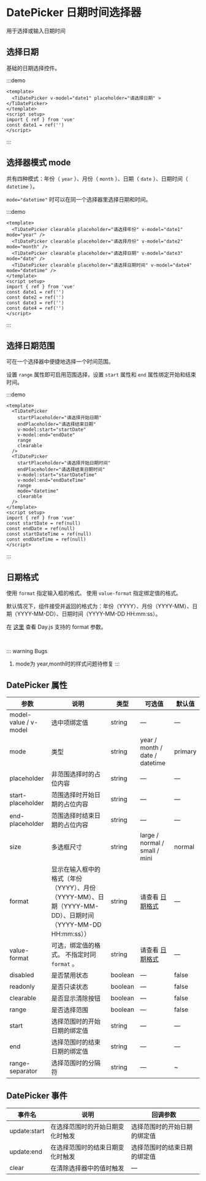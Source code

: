 # DatePicker 日期时间选择器
用于选择或输入日期时间

## 选择日期
基础的日期选择控件。

:::demo
```vue
<template>
  <TiDatePicker v-model="date1" placeholder="请选择日期" ></TiDatePicker>
</template>
<script setup>
import { ref } from 'vue'
const date1 = ref('')
</script>
```
:::

## 选择器模式 mode
共有四种模式：年份（ `year` ）、月份（ `month` ）、日期（ `date` ）、日期时间（ `datetime` ）。

`mode="datetime"` 时可以在同一个选择器里选择日期和时间。

:::demo
```vue
<template>
  <TiDatePicker clearable placeholder="请选择年份" v-model="date1" mode="year" />
  <TiDatePicker clearable placeholder="请选择月份" v-model="date2" mode="month" />
  <TiDatePicker clearable placeholder="请选择日期" v-model="date3" mode="date" />
  <TiDatePicker clearable placeholder="请选择日期时间" v-model="date4" mode="datetime" />
</template>
<script setup>
import { ref } from 'vue'
const date1 = ref('')
const date2 = ref('')
const date3 = ref('')
const date4 = ref('')
</script>
```
:::

## 选择日期范围
可在一个选择器中便捷地选择一个时间范围。

设置 `range` 属性即可启用范围选择，设置 `start` 属性和 `end` 属性绑定开始和结束时间。

:::demo 
```vue
<template>
  <TiDatePicker
    startPlaceholder="请选择开始日期"
    endPlaceholder="请选择结束日期"
    v-model:start="startDate"
    v-model:end="endDate"
    range
    clearable
  />
  <TiDatePicker
    startPlaceholder="请选择开始日期时间"
    endPlaceholder="请选择结束日期时间"
    v-model:start="startDateTime"
    v-model:end="endDateTime"
    range
    mode="datetime"
    clearable
  />
</template>
<script setup>
import { ref } from 'vue'
const startDate = ref(null)
const endDate = ref(null)
const startDateTime = ref(null)
const endDateTime = ref(null)
</script>
```
:::

## 日期格式
使用 `format` 指定输入框的格式。 使用 `value-format` 指定绑定值的格式。

默认情况下，组件接受并返回的格式为：年份（YYYY）、月份（YYYY-MM）、日期（YYYY-MM-DD）、日期时间（YYYY-MM-DD HH:mm:ss）。

在 [这里](https://day.js.org/docs/zh-CN/display/format) 查看 Day.js 支持的 format 参数。

<br/>

::: warning Bugs
1. mode为 year,month时的样式问题待修复
:::

## DatePicker 属性
| 参数      | 说明    | 类型    | 可选值                                              | 默认值  |
| -------- | ------ | ------- | -------------------------------------------------- | ------- |
| model-value / v-model    | 选中项绑定值 | string                       | —          | —      |
| mode     | 类型   | string  | year / month / date / datetime                      | primary |
| placeholder    | 非范围选择时的占位内容 | string | —                                 | —      |
| start-placeholder  | 范围选择时开始日期的占位内容 | string | —                        | —      |
| end-placeholder    | 范围选择时结束日期的占位内容 | string | —                        | —      |
| size     | 多选框尺寸 | string  | large / normal / small / mini                    | normal |
| format    | 显示在输入框中的格式（年份（YYYY）、月份（YYYY-MM）、日期（YYYY-MM-DD）、日期时间（YYYY-MM-DD HH:mm:ss）） | string | 请查看 [日期格式](/Titans-UI/component/date-picker.html#日期格式) | —      |
| value-format    | 可选，绑定值的格式。 不指定时同 `format` 。 | string | 请查看 [日期格式](/Titans-UI/component/date-picker.html#日期格式) | —      |
| disabled | 是否禁用状态 | boolean | —                                              | false   |
| readonly | 是否只读状态 | boolean | —                                              | false   |
| clearable | 是否显示清除按钮 | boolean | —                                          | false   |
| range     | 是否选择范围   | boolean  | —                                          | false   |
| start     | 选择范围时的开始日期的绑定值   | string  | —                              | —       |
| end       | 选择范围时的结束日期的绑定值   | string  | —                              | —       |
| range-separator | 选择范围时的分隔符     | string  | —                              | ~       |

## DatePicker 事件
| 事件名        | 说明                        | 回调参数                 |
| ----------   | -------------------------- | ----------------------- |
| update:start | 在选择范围时的开始日期变化时触发 | 选择范围时的开始日期的绑定值 |
| update:end   | 在选择范围时的结束日期变化时触发 | 选择范围时的结束日期的绑定值 |
| clear        | 在清除选择器中的值时触发       | —                       |